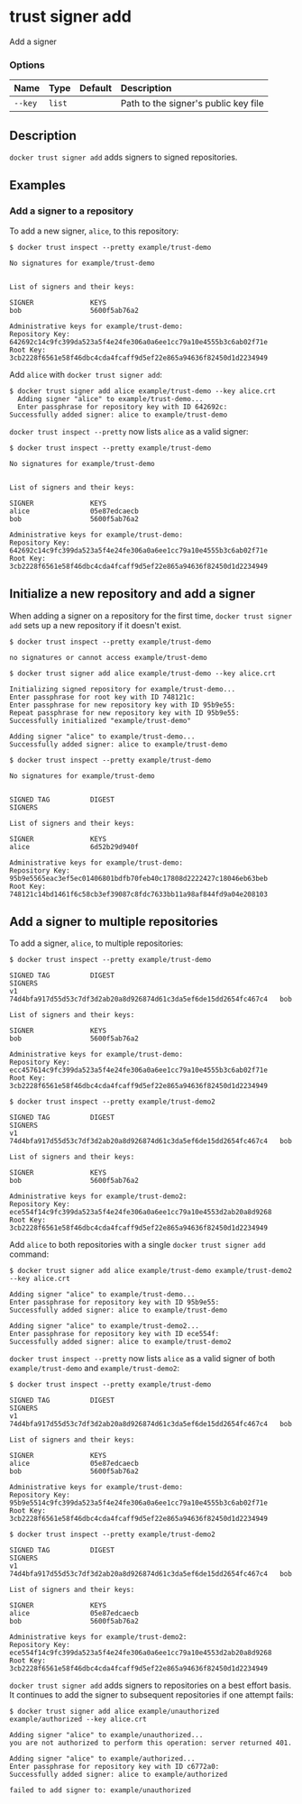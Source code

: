 # trust signer add

<!---MARKER_GEN_START-->
Add a signer

### Options

| Name    | Type   | Default | Description                          |
|:--------|:-------|:--------|:-------------------------------------|
| `--key` | `list` |         | Path to the signer's public key file |


<!---MARKER_GEN_END-->

## Description

`docker trust signer add` adds signers to signed repositories.

## Examples

### Add a signer to a repository

To add a new signer, `alice`, to this repository:

```console
$ docker trust inspect --pretty example/trust-demo

No signatures for example/trust-demo


List of signers and their keys:

SIGNER              KEYS
bob                 5600f5ab76a2

Administrative keys for example/trust-demo:
Repository Key: 642692c14c9fc399da523a5f4e24fe306a0a6ee1cc79a10e4555b3c6ab02f71e
Root Key:       3cb2228f6561e58f46dbc4cda4fcaff9d5ef22e865a94636f82450d1d2234949
```

Add `alice` with `docker trust signer add`:

```console
$ docker trust signer add alice example/trust-demo --key alice.crt
  Adding signer "alice" to example/trust-demo...
  Enter passphrase for repository key with ID 642692c:
Successfully added signer: alice to example/trust-demo
```

`docker trust inspect --pretty` now lists `alice` as a valid signer:

```console
$ docker trust inspect --pretty example/trust-demo

No signatures for example/trust-demo


List of signers and their keys:

SIGNER              KEYS
alice               05e87edcaecb
bob                 5600f5ab76a2

Administrative keys for example/trust-demo:
Repository Key: 642692c14c9fc399da523a5f4e24fe306a0a6ee1cc79a10e4555b3c6ab02f71e
Root Key:       3cb2228f6561e58f46dbc4cda4fcaff9d5ef22e865a94636f82450d1d2234949
```

## Initialize a new repository and add a signer

When adding a signer on a repository for the first time, `docker trust signer add` sets up a new repository if it doesn't exist.

```console
$ docker trust inspect --pretty example/trust-demo

no signatures or cannot access example/trust-demo
```

```console
$ docker trust signer add alice example/trust-demo --key alice.crt

Initializing signed repository for example/trust-demo...
Enter passphrase for root key with ID 748121c:
Enter passphrase for new repository key with ID 95b9e55:
Repeat passphrase for new repository key with ID 95b9e55:
Successfully initialized "example/trust-demo"

Adding signer "alice" to example/trust-demo...
Successfully added signer: alice to example/trust-demo
```

```console
$ docker trust inspect --pretty example/trust-demo

No signatures for example/trust-demo


SIGNED TAG          DIGEST                                                             SIGNERS

List of signers and their keys:

SIGNER              KEYS
alice               6d52b29d940f

Administrative keys for example/trust-demo:
Repository Key: 95b9e5565eac3ef5ec01406801bdfb70feb40c17808d2222427c18046eb63beb
Root Key:       748121c14bd1461f6c58cb3ef39087c8fdc7633bb11a98af844fd9a04e208103
```

## Add a signer to multiple repositories

To add a signer, `alice`, to multiple repositories:

```console
$ docker trust inspect --pretty example/trust-demo

SIGNED TAG          DIGEST                                                             SIGNERS
v1                  74d4bfa917d55d53c7df3d2ab20a8d926874d61c3da5ef6de15dd2654fc467c4   bob

List of signers and their keys:

SIGNER              KEYS
bob                 5600f5ab76a2

Administrative keys for example/trust-demo:
Repository Key: ecc457614c9fc399da523a5f4e24fe306a0a6ee1cc79a10e4555b3c6ab02f71e
Root Key:       3cb2228f6561e58f46dbc4cda4fcaff9d5ef22e865a94636f82450d1d2234949
```

```console
$ docker trust inspect --pretty example/trust-demo2

SIGNED TAG          DIGEST                                                             SIGNERS
v1                  74d4bfa917d55d53c7df3d2ab20a8d926874d61c3da5ef6de15dd2654fc467c4   bob

List of signers and their keys:

SIGNER              KEYS
bob                 5600f5ab76a2

Administrative keys for example/trust-demo2:
Repository Key: ece554f14c9fc399da523a5f4e24fe306a0a6ee1cc79a10e4553d2ab20a8d9268
Root Key:       3cb2228f6561e58f46dbc4cda4fcaff9d5ef22e865a94636f82450d1d2234949
```

Add `alice` to both repositories with a single `docker trust signer add` command:

```console
$ docker trust signer add alice example/trust-demo example/trust-demo2 --key alice.crt

Adding signer "alice" to example/trust-demo...
Enter passphrase for repository key with ID 95b9e55:
Successfully added signer: alice to example/trust-demo

Adding signer "alice" to example/trust-demo2...
Enter passphrase for repository key with ID ece554f:
Successfully added signer: alice to example/trust-demo2
```

`docker trust inspect --pretty` now lists `alice` as a valid signer of both `example/trust-demo` and `example/trust-demo2`:


```console
$ docker trust inspect --pretty example/trust-demo

SIGNED TAG          DIGEST                                                             SIGNERS
v1                  74d4bfa917d55d53c7df3d2ab20a8d926874d61c3da5ef6de15dd2654fc467c4   bob

List of signers and their keys:

SIGNER              KEYS
alice               05e87edcaecb
bob                 5600f5ab76a2

Administrative keys for example/trust-demo:
Repository Key: 95b9e5514c9fc399da523a5f4e24fe306a0a6ee1cc79a10e4555b3c6ab02f71e
Root Key:       3cb2228f6561e58f46dbc4cda4fcaff9d5ef22e865a94636f82450d1d2234949
```

```console
$ docker trust inspect --pretty example/trust-demo2

SIGNED TAG          DIGEST                                                             SIGNERS
v1                  74d4bfa917d55d53c7df3d2ab20a8d926874d61c3da5ef6de15dd2654fc467c4   bob

List of signers and their keys:

SIGNER              KEYS
alice               05e87edcaecb
bob                 5600f5ab76a2

Administrative keys for example/trust-demo2:
Repository Key: ece554f14c9fc399da523a5f4e24fe306a0a6ee1cc79a10e4553d2ab20a8d9268
Root Key:       3cb2228f6561e58f46dbc4cda4fcaff9d5ef22e865a94636f82450d1d2234949
```

`docker trust signer add` adds signers to repositories on a best effort basis.
It continues to add the signer to subsequent repositories if one attempt fails:

```console
$ docker trust signer add alice example/unauthorized example/authorized --key alice.crt

Adding signer "alice" to example/unauthorized...
you are not authorized to perform this operation: server returned 401.

Adding signer "alice" to example/authorized...
Enter passphrase for repository key with ID c6772a0:
Successfully added signer: alice to example/authorized

failed to add signer to: example/unauthorized
```
